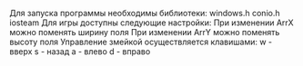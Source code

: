 Для запуска программы необходимы библиотеки:
  windows.h
  conio.h
  iosteam
Для игры доступны следующие настройки:
  При изменении ArrX можно поменять ширину поля
  При изменении ArrY можно поменять высоту поля
Управление змейкой осуществляется клавишами:
  w - вверх
  s - назад
  a - влево
  d - вправо
